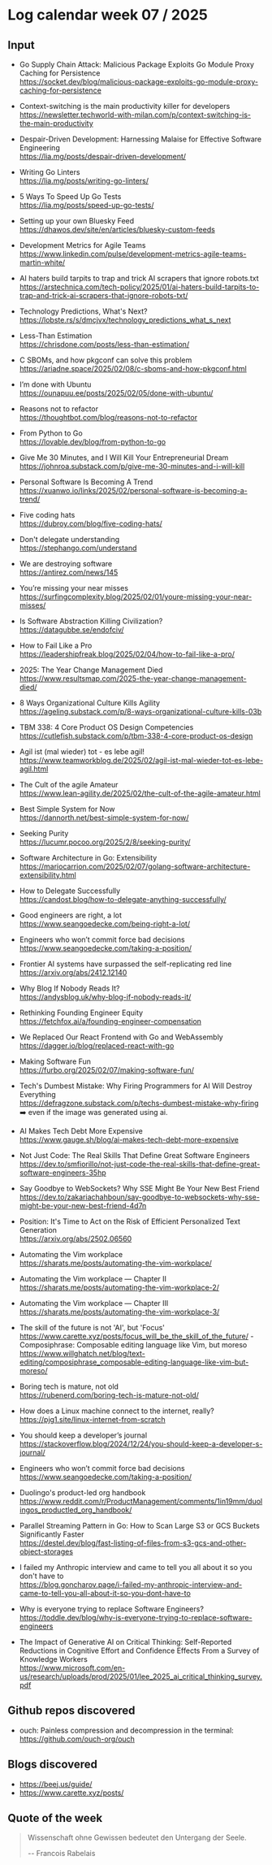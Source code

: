 # Log calendar week 07 / 2025


## Input

- Go Supply Chain Attack: Malicious Package Exploits Go Module Proxy Caching for Persistence  
https://socket.dev/blog/malicious-package-exploits-go-module-proxy-caching-for-persistence

- Context-switching is the main productivity killer for developers  
https://newsletter.techworld-with-milan.com/p/context-switching-is-the-main-productivity
- Despair-Driven Development: Harnessing Malaise for Effective Software Engineering  
https://lia.mg/posts/despair-driven-development/
- Writing Go Linters  
https://lia.mg/posts/writing-go-linters/
- 5 Ways To Speed Up Go Tests  
https://lia.mg/posts/speed-up-go-tests/
- Setting up your own Bluesky Feed  
https://dhawos.dev/site/en/articles/bluesky-custom-feeds

- Development Metrics for Agile Teams  
https://www.linkedin.com/pulse/development-metrics-agile-teams-martin-white/


- AI haters build tarpits to trap and trick AI scrapers that ignore robots.txt  
https://arstechnica.com/tech-policy/2025/01/ai-haters-build-tarpits-to-trap-and-trick-ai-scrapers-that-ignore-robots-txt/
- Technology Predictions, What's Next?  
https://lobste.rs/s/dmcjvx/technology_predictions_what_s_next

- Less-Than Estimation  
https://chrisdone.com/posts/less-than-estimation/
- C SBOMs, and how pkgconf can solve this problem  
https://ariadne.space/2025/02/08/c-sboms-and-how-pkgconf.html
- I’m done with Ubuntu  
https://ounapuu.ee/posts/2025/02/05/done-with-ubuntu/
- Reasons not to refactor  
https://thoughtbot.com/blog/reasons-not-to-refactor
- From Python to Go  
https://lovable.dev/blog/from-python-to-go
- Give Me 30 Minutes, and I Will Kill Your Entrepreneurial Dream  
https://johnroa.substack.com/p/give-me-30-minutes-and-i-will-kill
- Personal Software Is Becoming A Trend  
https://xuanwo.io/links/2025/02/personal-software-is-becoming-a-trend/
- Five coding hats  
https://dubroy.com/blog/five-coding-hats/
- Don't delegate understanding  
https://stephango.com/understand
- We are destroying software  
https://antirez.com/news/145
- You’re missing your near misses  
https://surfingcomplexity.blog/2025/02/01/youre-missing-your-near-misses/
- Is Software Abstraction Killing Civilization?  
https://datagubbe.se/endofciv/


- How to Fail Like a Pro  
https://leadershipfreak.blog/2025/02/04/how-to-fail-like-a-pro/

- 2025: The Year Change Management Died  
https://www.resultsmap.com/2025-the-year-change-management-died/
- 8 Ways Organizational Culture Kills Agility  
https://ageling.substack.com/p/8-ways-organizational-culture-kills-03b
- TBM 338: 4 Core Product OS Design Competencies  
https://cutlefish.substack.com/p/tbm-338-4-core-product-os-design
- Agil ist (mal wieder) tot - es lebe agil!  
https://www.teamworkblog.de/2025/02/agil-ist-mal-wieder-tot-es-lebe-agil.html
- The Cult of the agile Amateur  
https://www.lean-agility.de/2025/02/the-cult-of-the-agile-amateur.html
- Best Simple System for Now  
https://dannorth.net/best-simple-system-for-now/

- Seeking Purity  
https://lucumr.pocoo.org/2025/2/8/seeking-purity/
- Software Architecture in Go: Extensibility  
https://mariocarrion.com/2025/02/07/golang-software-architecture-extensibility.html
- How to Delegate Successfully  
https://candost.blog/how-to-delegate-anything-successfully/

- Good engineers are right, a lot  
https://www.seangoedecke.com/being-right-a-lot/
- Engineers who won’t commit force bad decisions  
https://www.seangoedecke.com/taking-a-position/
- Frontier AI systems have surpassed the self-replicating red line  
https://arxiv.org/abs/2412.12140
- Why Blog If Nobody Reads It?  
https://andysblog.uk/why-blog-if-nobody-reads-it/

- Rethinking Founding Engineer Equity  
https://fetchfox.ai/a/founding-engineer-compensation
- We Replaced Our React Frontend with Go and WebAssembly  
https://dagger.io/blog/replaced-react-with-go
- Making Software Fun  
https://furbo.org/2025/02/07/making-software-fun/
- Tech's Dumbest Mistake: Why Firing Programmers for AI Will Destroy Everything  
https://defragzone.substack.com/p/techs-dumbest-mistake-why-firing  
:arrow_right: even if the image was generated using ai.

- AI Makes Tech Debt More Expensive  
https://www.gauge.sh/blog/ai-makes-tech-debt-more-expensive

- Not Just Code: The Real Skills That Define Great Software Engineers  
https://dev.to/smfiorillo/not-just-code-the-real-skills-that-define-great-software-engineers-35hp

- Say Goodbye to WebSockets? Why SSE Might Be Your New Best Friend  
https://dev.to/zakariachahboun/say-goodbye-to-websockets-why-sse-might-be-your-new-best-friend-4d7n

- Position: It's Time to Act on the Risk of Efficient Personalized Text Generation  
https://arxiv.org/abs/2502.06560

- Automating the Vim workplace  
https://sharats.me/posts/automating-the-vim-workplace/
- Automating the Vim workplace — Chapter II  
https://sharats.me/posts/automating-the-vim-workplace-2/
- Automating the Vim workplace — Chapter III  
https://sharats.me/posts/automating-the-vim-workplace-3/

- The skill of the future is not 'AI', but 'Focus'  
https://www.carette.xyz/posts/focus_will_be_the_skill_of_the_future/
-Composiphrase: Composable editing language like Vim, but moreso  
https://www.willghatch.net/blog/text-editing/composiphrase_composable-editing-language-like-vim-but-moreso/
- Boring tech is mature, not old  
https://rubenerd.com/boring-tech-is-mature-not-old/

- How does a Linux machine connect to the internet, really?  
https://pjg1.site/linux-internet-from-scratch
- You should keep a developer’s journal  
https://stackoverflow.blog/2024/12/24/you-should-keep-a-developer-s-journal/

- Engineers who won’t commit force bad decisions  
https://www.seangoedecke.com/taking-a-position/
- Duolingo's product-led org handbook  
https://www.reddit.com/r/ProductManagement/comments/1in19mm/duolingos_productled_org_handbook/
- Parallel Streaming Pattern in Go: How to Scan Large S3 or GCS Buckets Significantly Faster  
https://destel.dev/blog/fast-listing-of-files-from-s3-gcs-and-other-object-storages
- I failed my Anthropic interview and came to tell you all about it so you don't have to  
https://blog.goncharov.page/i-failed-my-anthropic-interview-and-came-to-tell-you-all-about-it-so-you-dont-have-to

- Why is everyone trying to replace Software Engineers?  
https://toddle.dev/blog/why-is-everyone-trying-to-replace-software-engineers

- The Impact of Generative AI on Critical Thinking: Self-Reported Reductions in Cognitive Effort and Confidence Effects From a Survey of Knowledge Workers  
https://www.microsoft.com/en-us/research/uploads/prod/2025/01/lee_2025_ai_critical_thinking_survey.pdf


## Github repos discovered
- ouch: Painless compression and decompression in the terminal: https://github.com/ouch-org/ouch

## Blogs discovered
- https://beej.us/guide/
- https://www.carette.xyz/posts/

## Quote of the week

> Wissenschaft ohne Gewissen bedeutet den Untergang der Seele.
>
> -- Francois Rabelais

